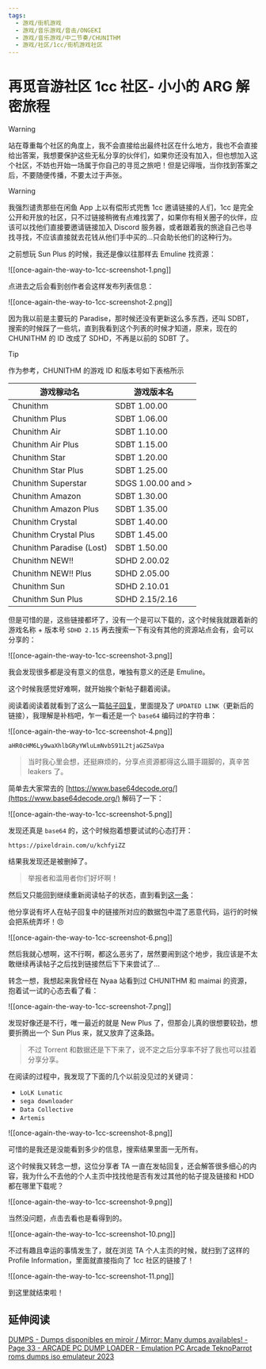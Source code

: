```yaml
---
tags:
  - 游戏/街机游戏
  - 游戏/音乐游戏/音击/ONGEKI
  - 游戏/音乐游戏/中二节奏/CHUNITHM
  - 游戏/社区/1cc/街机游戏社区
---
```


# 再觅音游社区 1cc 社区- 小小的 ARG 解密旅程

> [!WARNING]
> 站在尊重每个社区的角度上，我不会直接给出最终社区在什么地方，我也不会直接给出答案，我想要保护这些无私分享的伙伴们，如果你还没有加入，但也想加入这个社区，不妨也开始一场属于你自己的寻觅之旅吧！但是记得哦，当你找到答案之后，不要随便传播，不要太过于声张。

> [!WARNING]
> 我强烈谴责那些在闲鱼 App 上以有偿形式兜售 1cc 邀请链接的人们，1cc 是完全公开和开放的社区，只不过链接稍微有点难找罢了，如果你有相关圈子的伙伴，应该可以找他们直接要邀请链接加入 Discord 服务器，或者跟着我的旅途自己也寻找寻找，不应该直接就去花钱从他们手中买的...只会助长他们的这种行为。


之前想玩 Sun Plus 的时候，我还是像以往那样去 Emuline 找资源：

![[once-again-the-way-to-1cc-screenshot-1.png]]

点进去之后会看到创作者会这样发布列表信息：

![[once-again-the-way-to-1cc-screenshot-2.png]]

因为我以前是主要玩的 Paradise，那时候还没有更新这么多东西，还叫 SDBT，搜索的时候踩了一些坑，直到我看到这个列表的时候才知道，原来，现在的 CHUNITHM 的 ID 改成了 SDHD，不再是以前的 SDBT 了。

> [!TIP]
>
> 作为参考，CHUNITHM 的游戏 ID 和版本号如下表格所示
>
> | 游戏稼动名               | 游戏版本名         |
> | ------------------------ | ------------------ |
> | Chunithm                 | SDBT 1.00.00       |
> | Chunithm Plus            | SDBT 1.06.00       |
> | Chunithm Air             | SDBT 1.10.00       |
> | Chunithm Air Plus        | SDBT 1.15.00       |
> | Chunithm Star            | SDBT 1.20.00       |
> | Chunithm Star Plus       | SDBT 1.25.00       |
> | Chunithm Superstar       | SDGS 1.00.00 and > |
> | Chunithm Amazon          | SDBT 1.30.00       |
> | Chunithm Amazon Plus     | SDBT 1.35.00       |
> | Chunithm Crystal         | SDBT 1.40.00       |
> | Chunithm Crystal Plus    | SDBT 1.45.00       |
> | Chunithm Paradise (Lost) | SDBT 1.50.00       |
> | Chunithm NEW!!           | SDHD 2.00.02       |
> | Chunithm NEW!! Plus      | SDHD 2.05.00                   |
> | Chunithm Sun             | SDHD 2.10.01                   |
> | Chunithm Sun Plus                         | SDHD 2.15/2.16                   |

但是可惜的是，这些链接都坏了，没有一个是可以下载的，这个时候我就跟着新的游戏名称 + 版本号 `SDHD 2.15` 再去搜索一下有没有其他的资源站点会有，会可以分享的：

![[once-again-the-way-to-1cc-screenshot-3.png]]

我会发现很多都是没有意义的信息，唯独有意义的还是 Emuline。

这个时候我感觉好难啊，就开始挨个新帖子翻着阅读。

阅读着阅读着就看到了这么一篇[帖子回复](https://www.emuline.org/topic/2600-arcade-pc-chunithm-new-int-sun-s3g-alls/?do=findComment&comment=153673)，里面提及了 `UPDATED LINK`（更新后的链接），我理解是补档吧，乍一看还是一个 `base64` 编码过的字符串：

![[once-again-the-way-to-1cc-screenshot-4.png]]

```
aHR0cHM6Ly9waXhlbGRyYWluLmNvbS91L2tjaGZ5aVpa
```

> 当时我心里会想，还挺麻烦的，分享点资源都得这么蹑手蹑脚的，真辛苦 leakers 了。

简单去大家常去的 [https://www.base64decode.org/](https://www.base64decode.org/) 解码了一下：

![[once-again-the-way-to-1cc-screenshot-5.png]]

发现还真是 `base64` 的，这个时候抱着想要试试的心态打开：

```
https://pixeldrain.com/u/kchfyiZZ
```

结果我发现还是被删掉了。

> 举报者和滥用者你们好坏啊！

然后又只能回到继续重新阅读帖子的状态，直到看到[这一条](https://www.emuline.org/topic/2600-arcade-pc-chunithm-new-int-sun-s3g-alls/?do=findComment&comment=153764)：

他分享说有坏人在帖子回复中的链接所对应的数据包中混了恶意代码，运行的时候会把系统弄坏！😠

![[once-again-the-way-to-1cc-screenshot-6.png]]

然后我就心想啊，这不行啊，都这么恶劣了，居然要闹到这个地步，我应该是不太敢继续再读帖子之后找到链接然后下下来尝试了...

转念一想，我想起来我曾经在 Nyaa 站看到过 CHUNITHM 和 maimai 的资源，抱着试一试的心态去看了看：

![[once-again-the-way-to-1cc-screenshot-7.png]]

发现好像还是不行，唯一最近的就是 New Plus 了，但那会儿真的很想要较劲，想要折腾出一个 Sun Plus 来，就又放弃了这条路。

> 不过 Torrent 和数据还是下下来了，说不定之后分享率不好了我也可以挂着分享分享。

在阅读的过程中，我发现了下面的几个以前没见过的关键词：

- `LoLK Lunatic`
- `sega downloader`
- `Data Collective`
- `Artemis`

![[once-again-the-way-to-1cc-screenshot-8.png]]

可惜的是我还是没能看到多少的信息，搜索结果里面一无所有。

这个时候我又转念一想，这位分享者 TA 一直在发帖回复，还会解答很多细心的内容，我为什么不去他的个人主页中找找他是否有发过其他的帖子提及链接和 HDD 都在哪里下载呢？

![[once-again-the-way-to-1cc-screenshot-9.png]]

当然没问题，点击去看也是看得到的。

![[once-again-the-way-to-1cc-screenshot-10.png]]

不过有趣且幸运的事情发生了，就在浏览 TA 个人主页的时候，就扫到了这样的 Profile Information，里面就直接指向了 1cc 社区的链接了！

![[once-again-the-way-to-1cc-screenshot-11.png]]

到这里就结束啦！
## 延伸阅读

[DUMPS - Dumps disponibles en miroir / Mirror: Many dumps availables! - Page 33 - ARCADE PC DUMP LOADER - Emulation PC Arcade TeknoParrot roms dumps iso emulateur 2023](https://www.emuline.org/topic/1265-dumps-dumps-disponibles-en-miroir-mirror-many-dumps-availables/page/33/)
